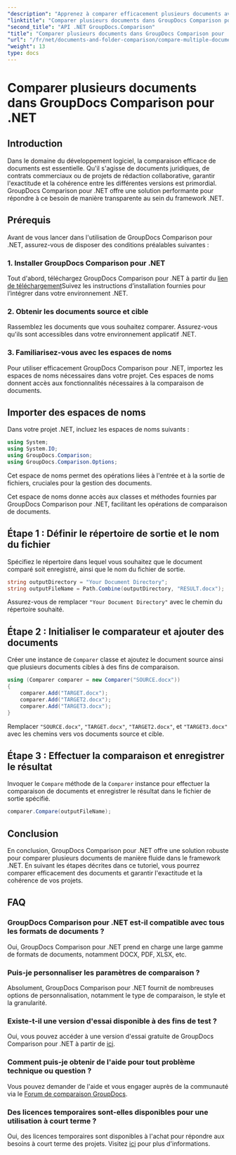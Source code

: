 ```yaml
---
"description": "Apprenez à comparer efficacement plusieurs documents avec GroupDocs Comparison pour .NET. Suivez notre guide étape par étape pour une intégration fluide."
"linktitle": "Comparer plusieurs documents dans GroupDocs Comparison pour .NET"
"second_title": "API .NET GroupDocs.Comparison"
"title": "Comparer plusieurs documents dans GroupDocs Comparison pour .NET"
"url": "/fr/net/documents-and-folder-comparison/compare-multiple-documents-dotnet/"
"weight": 13
type: docs
---
```

# Comparer plusieurs documents dans GroupDocs Comparison pour .NET

## Introduction
Dans le domaine du développement logiciel, la comparaison efficace de documents est essentielle. Qu'il s'agisse de documents juridiques, de contrats commerciaux ou de projets de rédaction collaborative, garantir l'exactitude et la cohérence entre les différentes versions est primordial. GroupDocs Comparison pour .NET offre une solution performante pour répondre à ce besoin de manière transparente au sein du framework .NET.
## Prérequis
Avant de vous lancer dans l'utilisation de GroupDocs Comparison pour .NET, assurez-vous de disposer des conditions préalables suivantes :
### 1. Installer GroupDocs Comparison pour .NET
Tout d'abord, téléchargez GroupDocs Comparison pour .NET à partir du [lien de téléchargement](https://releases.groupdocs.com/comparison/net/)Suivez les instructions d’installation fournies pour l’intégrer dans votre environnement .NET.
### 2. Obtenir les documents source et cible
Rassemblez les documents que vous souhaitez comparer. Assurez-vous qu'ils sont accessibles dans votre environnement applicatif .NET.
### 3. Familiarisez-vous avec les espaces de noms
Pour utiliser efficacement GroupDocs Comparison pour .NET, importez les espaces de noms nécessaires dans votre projet. Ces espaces de noms donnent accès aux fonctionnalités nécessaires à la comparaison de documents.

## Importer des espaces de noms
Dans votre projet .NET, incluez les espaces de noms suivants :

```csharp
using System;
using System.IO;
using GroupDocs.Comparison;
using GroupDocs.Comparison.Options;
```
Cet espace de noms permet des opérations liées à l'entrée et à la sortie de fichiers, cruciales pour la gestion des documents.

Cet espace de noms donne accès aux classes et méthodes fournies par GroupDocs Comparison pour .NET, facilitant les opérations de comparaison de documents.
## Étape 1 : Définir le répertoire de sortie et le nom du fichier
Spécifiez le répertoire dans lequel vous souhaitez que le document comparé soit enregistré, ainsi que le nom du fichier de sortie.
```csharp
string outputDirectory = "Your Document Directory";
string outputFileName = Path.Combine(outputDirectory, "RESULT.docx");
```
Assurez-vous de remplacer `"Your Document Directory"` avec le chemin du répertoire souhaité.
## Étape 2 : Initialiser le comparateur et ajouter des documents
Créer une instance de `Comparer` classe et ajoutez le document source ainsi que plusieurs documents cibles à des fins de comparaison.
```csharp
using (Comparer comparer = new Comparer("SOURCE.docx"))
{
    comparer.Add("TARGET.docx");
    comparer.Add("TARGET2.docx");
    comparer.Add("TARGET3.docx");
}
```
Remplacer `"SOURCE.docx"`, `"TARGET.docx"`, `"TARGET2.docx"`, et `"TARGET3.docx"` avec les chemins vers vos documents source et cible.
## Étape 3 : Effectuer la comparaison et enregistrer le résultat
Invoquer le `Compare` méthode de la `Comparer` instance pour effectuer la comparaison de documents et enregistrer le résultat dans le fichier de sortie spécifié.
```csharp
comparer.Compare(outputFileName);
```

## Conclusion
En conclusion, GroupDocs Comparison pour .NET offre une solution robuste pour comparer plusieurs documents de manière fluide dans le framework .NET. En suivant les étapes décrites dans ce tutoriel, vous pourrez comparer efficacement des documents et garantir l'exactitude et la cohérence de vos projets.
## FAQ
### GroupDocs Comparison pour .NET est-il compatible avec tous les formats de documents ?
Oui, GroupDocs Comparison pour .NET prend en charge une large gamme de formats de documents, notamment DOCX, PDF, XLSX, etc.
### Puis-je personnaliser les paramètres de comparaison ?
Absolument, GroupDocs Comparison pour .NET fournit de nombreuses options de personnalisation, notamment le type de comparaison, le style et la granularité.
### Existe-t-il une version d'essai disponible à des fins de test ?
Oui, vous pouvez accéder à une version d'essai gratuite de GroupDocs Comparison pour .NET à partir de [ici](https://releases.groupdocs.com/).
### Comment puis-je obtenir de l'aide pour tout problème technique ou question ?
Vous pouvez demander de l'aide et vous engager auprès de la communauté via le [Forum de comparaison GroupDocs](https://forum.groupdocs.com/c/comparison/12).
### Des licences temporaires sont-elles disponibles pour une utilisation à court terme ?
Oui, des licences temporaires sont disponibles à l'achat pour répondre aux besoins à court terme des projets. Visitez [ici](https://purchase.groupdocs.com/temporary-license/) pour plus d'informations.